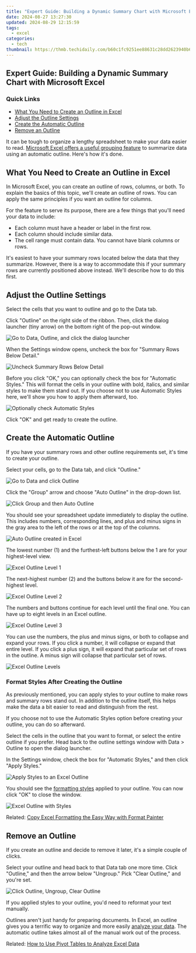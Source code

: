 ```yaml
---
title: "Expert Guide: Building a Dynamic Summary Chart with Microsoft Excel"
date: 2024-08-27 13:27:30
updated: 2024-08-29 12:15:59
tags:
  - excel
categories:
  - tech
thumbnail: https://thmb.techidaily.com/b60c1fc9251ee88631c28dd2623940b69aaa4124599c741f135b80728b533209.jpg
---
```


## Expert Guide: Building a Dynamic Summary Chart with Microsoft Excel

### Quick Links

* [What You Need to Create an Outline in Excel](https://win-forum.techidaily.com/how-to-find-out-what-powershell-version-is-installed-with-windows-1/)
* [Adjust the Outline Settings](https://change-location.techidaily.com/in-2024-ultimate-guide-to-get-the-meltan-box-pokemon-go-for-samsung-galaxy-a25-5g-drfone-by-drfone-virtual-android/)
* [Create the Automatic Outline](https://fake-location.techidaily.com/in-2024-all-must-knows-to-use-fake-gps-go-location-spoofer-on-realme-gt-5-pro-drfone-by-drfone-virtual-android/)
* [Remove an Outline](https://unlock-android.techidaily.com/how-to-unlock-tecno-camon-20-pro-5g-bootloader-easily-by-drfone-android/)

 It can be tough to organize a lengthy spreadsheet to make your data easier to read. [Microsoft Excel offers a useful grouping feature](https://article-files.techidaily.com/complete-review-for-hero4-black-for-2024/) to summarize data using an automatic outline. Here's how it's done.

##  What You Need to Create an Outline in Excel

 In Microsoft Excel, you can create an outline of rows, columns, or both. To explain the basics of this topic, we'll create an outline of rows. You can apply the same principles if you want an outline for columns.

 For the feature to serve its purpose, there are a few things that you'll need your data to include:

* Each column must have a header or label in the first row.
* Each column should include similar data.
* The cell range must contain data. You cannot have blank columns or rows.

 It's easiest to have your summary rows located below the data that they summarize. However, there is a way to accommodate this if your summary rows are currently positioned above instead. We'll describe how to do this first.

##  Adjust the Outline Settings

 Select the cells that you want to outline and go to the Data tab.

 Click "Outline" on the right side of the ribbon. Then, click the dialog launcher (tiny arrow) on the bottom right of the pop-out window.

![Go to Data, Outline, and click the dialog launcher](https://static1.howtogeekimages.com/wordpress/wp-content/uploads/2021/04/OutlineDialogLauncherArrow-Excel.png) 

 When the Settings window opens, uncheck the box for "Summary Rows Below Detail."

![Uncheck Summary Rows Below Detail](https://static1.howtogeekimages.com/wordpress/wp-content/uploads/2021/04/OutlineSettingsSummaryRows-Excel.png) 

 Before you click "OK," you can optionally check the box for "Automatic Styles." This will format the cells in your outline with bold, italics, and similar styles to make them stand out. If you choose not to use Automatic Styles here, we'll show you how to apply them afterward, too.

![Optionally check Automatic Styles](https://static1.howtogeekimages.com/wordpress/wp-content/uploads/2021/04/OutlineSettingsAutomaticStyles-Excel.png) 

 Click "OK" and get ready to create the outline.

##  Create the Automatic Outline

 If you have your summary rows and other outline requirements set, it's time to create your outline.

 Select your cells, go to the Data tab, and click "Outline."

![Go to Data and click Outline](https://static1.howtogeekimages.com/wordpress/wp-content/uploads/2021/04/OutlineRibbon-Excel.png) 

 Click the "Group" arrow and choose "Auto Outline" in the drop-down list.

![Click Group and then Auto Outline](https://static1.howtogeekimages.com/wordpress/wp-content/uploads/2021/04/OutlineGroupAutoOutline-Excel.png) 

 You should see your spreadsheet update immediately to display the outline. This includes numbers, corresponding lines, and plus and minus signs in the gray area to the left of the rows or at the top of the columns.

![Auto Outline created in Excel](https://static1.howtogeekimages.com/wordpress/wp-content/uploads/2021/04/CreatedAutoOutline-Excel.png) 

 The lowest number (1) and the furthest-left buttons below the 1 are for your highest-level view.

![Excel Outline Level 1](https://static1.howtogeekimages.com/wordpress/wp-content/uploads/2021/04/OutlineLevel1-Excel.png) 

 The next-highest number (2) and the buttons below it are for the second-highest level.

![Excel Outline Level 2](https://static1.howtogeekimages.com/wordpress/wp-content/uploads/2021/04/OutlineLevel2-Excel.png) 

 The numbers and buttons continue for each level until the final one. You can have up to eight levels in an Excel outline.

![Excel Outline Level 3](https://static1.howtogeekimages.com/wordpress/wp-content/uploads/2021/04/OutlineLevel3-Excel.png) 

 You can use the numbers, the plus and minus signs, or both to collapse and expand your rows. If you click a number, it will collapse or expand that entire level. If you click a plus sign, it will expand that particular set of rows in the outline. A minus sign will collapse that particular set of rows.

![Excel Outline Levels](https://static1.howtogeekimages.com/wordpress/wp-content/uploads/2021/04/OutlineLevels-Excel.png) 

###  Format Styles After Creating the Outline

 As previously mentioned, you can apply styles to your outline to make rows and summary rows stand out. In addition to the outline itself, this helps make the data a bit easier to read and distinguish from the rest.

 If you choose not to use the Automatic Styles option before creating your outline, you can do so afterward.

 Select the cells in the outline that you want to format, or select the entire outline if you prefer. Head back to the outline settings window with Data > Outline to open the dialog launcher.

 In the Settings window, check the box for "Automatic Styles," and then click "Apply Styles."

![Apply Styles to an Excel Outline](https://static1.howtogeekimages.com/wordpress/wp-content/uploads/2021/04/OutlineSettingsApplyStyles-Excel.png) 

 You should see the [formatting styles](https://fix-guide.techidaily.com/restore-missing-app-icon-on-motorola-razr-40-step-by-step-solutions-drfone-by-drfone-fix-android-problems-fix-android-problems/) applied to your outline. You can now click "OK" to close the window.

![Excel Outline with Styles](https://static1.howtogeekimages.com/wordpress/wp-content/uploads/2021/04/OutlineWithStyles-Excel.png) 

Related: [Copy Excel Formatting the Easy Way with Format Painter](https://fix-guide.techidaily.com/restore-missing-app-icon-on-motorola-razr-40-step-by-step-solutions-drfone-by-drfone-fix-android-problems-fix-android-problems/) 

##  Remove an Outline

 If you create an outline and decide to remove it later, it's a simple couple of clicks.

 Select your outline and head back to that Data tab one more time. Click "Outline," and then the arrow below "Ungroup." Pick "Clear Outline," and you're set.

![Click Outline, Ungroup, Clear Outline](https://static1.howtogeekimages.com/wordpress/wp-content/uploads/2021/04/ClearOutline-Excel.png) 

 If you applied styles to your outline, you'd need to reformat your text manually.

 Outlines aren't just handy for preparing documents. In Excel, an outline gives you a terrific way to organize and more easily [analyze your data](https://fake-location.techidaily.com/spoofing-life360-how-to-do-it-on-honor-play-40c-drfone-by-drfone-virtual-android/). The automatic outline takes almost all of the manual work out of the process.

Related: [How to Use Pivot Tables to Analyze Excel Data](https://fake-location.techidaily.com/spoofing-life360-how-to-do-it-on-honor-play-40c-drfone-by-drfone-virtual-android/)

<ins class="adsbygoogle"
     style="display:block"
     data-ad-format="autorelaxed"
     data-ad-client="ca-pub-7571918770474297"
     data-ad-slot="1223367746"></ins>



<ins class="adsbygoogle"
     style="display:block"
     data-ad-client="ca-pub-7571918770474297"
     data-ad-slot="8358498916"
     data-ad-format="auto"
     data-full-width-responsive="true"></ins>
